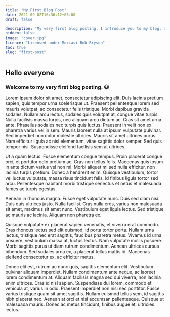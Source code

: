 ```yaml
---
title: "My First Blog Post"
date: 2021-09-02T16:36:12+03:00
draft: false

description: "My very first blog posting. I introduce you to my blog, and what It's all gonna be about"
hidden: false
image: "cover.jpg"
licence: "Licensed under Moriasi Bob Bryson"
toc: true
slug: "first-post"
---
```


## Hello everyone

### Welcome to my very first blog posting. :smiley:

Lorem ipsum dolor sit amet, consectetur adipiscing elit. Duis lacinia pretium sapien, quis tempor urna scelerisque ut. Praesent pellentesque lorem sed mauris volutpat, ac consectetur felis tristique. Morbi dapibus gravida sodales. Nullam arcu lectus, sodales quis volutpat at, congue vitae turpis. Nulla facilisis massa turpis, nec aliquam arcu dictum ac. Cras sit amet urna ante. Phasellus sodales nec turpis quis luctus. Praesent in velit non ex pharetra varius vel in sem. Mauris laoreet nulla at ipsum vulputate pulvinar. Sed imperdiet non dolor molestie ultrices. Mauris sit amet ultrices purus. Nam efficitur ligula ac nisi elementum, vitae sagittis dolor semper. Sed quis tempor nisi. Suspendisse eleifend facilisis sem at ultrices.

Ut a quam lectus. Fusce elementum congue tempus. Proin placerat congue orci, et porttitor odio pretium ac. Cras non tellus felis. Maecenas quis ipsum in ante dictum varius vel non mi. Morbi aliquet mi sed nulla efficitur, non lacinia turpis pretium. Donec a hendrerit enim. Quisque vestibulum, tortor vel luctus vulputate, massa risus tincidunt felis, id finibus ligula tortor sed arcu. Pellentesque habitant morbi tristique senectus et netus et malesuada fames ac turpis egestas.

Aenean in rhoncus magna. Fusce eget vulputate nunc. Duis sed diam nisi. Duis quis ultrices justo. Nulla facilisi. Cras nulla eros, varius non malesuada sit amet, maximus sit amet nunc. Vestibulum eget ligula lectus. Sed tristique ac mauris ac lacinia. Aliquam non pharetra ex.

Quisque vulputate ex placerat sapien venenatis, et viverra erat commodo. Cras rhoncus lectus sed elit euismod, id porta tortor porta. Nullam urna lectus, tristique nec erat sagittis, faucibus pharetra metus. Vivamus id urna posuere, vestibulum massa at, luctus lectus. Nam vulputate mollis posuere. Morbi sagittis purus ut diam rutrum condimentum. Aenean ultrices cursus bibendum. Sed sodales urna ex, a placerat tellus mattis id. Maecenas eleifend consectetur ex, ac efficitur metus.

Donec elit est, rutrum ac nunc quis, sagittis elementum elit. Vestibulum pulvinar aliquam imperdiet. Nullam condimentum ante neque, ac laoreet lorem condimentum at. Aliquam facilisis magna sed dui viverra, non lacinia enim ultrices. Cras id nisl sapien. Suspendisse dui lorem, commodo et vehicula at, varius in odio. Praesent imperdiet non nisi nec porttitor. Fusce varius tristique quam sit amet sagittis. Nullam euismod tellus sem, id sagittis nibh placerat nec. Aenean at orci et nisl accumsan pellentesque. Quisque ut malesuada mauris. Donec ac metus tincidunt, finibus augue et, ultricies lectus.
